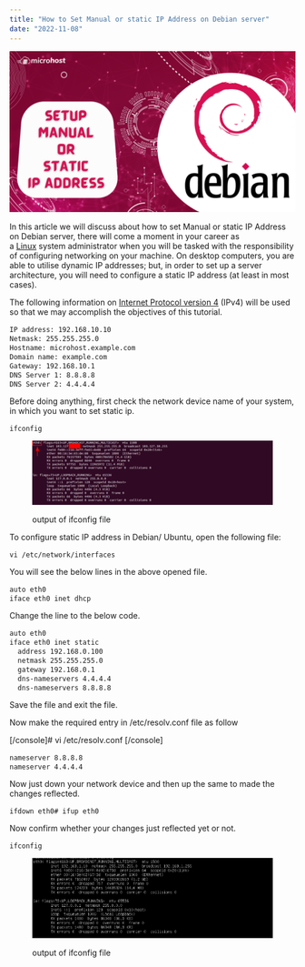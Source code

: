 ```yaml
---
title: "How to Set Manual or static IP Address on Debian server"
date: "2022-11-08"
---
```


![How to Set Manual or static IP Address on Debian](images/How-to-Set-Manual-or-static-IP-Address-on-Debian-1024x576.png)

In this article we will discuss about how to set Manual or static IP Address on Debian server, there will come a moment in your career as a [Linux](https://utho.com/docs/tutorial/category/linux-tutorial/) system administrator when you will be tasked with the responsibility of configuring networking on your machine. On desktop computers, you are able to utilise dynamic IP addresses; but, in order to set up a server architecture, you will need to configure a static IP address (at least in most cases).

The following information on [Internet Protocol version 4](https://en.wikipedia.org/wiki/IPv4) (IPv4) will be used so that we may accomplish the objectives of this tutorial.

```
IP address: 192.168.10.10
Netmask: 255.255.255.0
Hostname: microhost.example.com
Domain name: example.com
Gateway: 192.168.10.1
DNS Server 1: 8.8.8.8
DNS Server 2: 4.4.4.4
```

Before doing anything, first check the network device name of your system, in which you want to set static ip.

```
ifconfig
```
<figure>

![Set Manual or static IP Address](images/image-331-1024x274.png)

<figcaption>

output of ifconfig file

</figcaption>

</figure>

To configure static IP address in Debian/ Ubuntu, open the following file:

```
vi /etc/network/interfaces
```
You will see the below lines in the above opened file.

```
auto eth0
iface eth0 inet dhcp
```

Change the line to the below code.

```
auto eth0
iface eth0 inet static 
  address 192.168.0.100
  netmask 255.255.255.0
  gateway 192.168.0.1
  dns-nameservers 4.4.4.4
  dns-nameservers 8.8.8.8
```

Save the file and exit the file.

Now make the required entry in /etc/resolv.conf file as follow

\[/console\]# vi /etc/resolv.conf \[/console\]

```
nameserver 8.8.8.8
nameserver 4.4.4.4 
```

Now just down your network device and then up the same to made the changes reflected.

```
ifdown eth0# ifup eth0
```
Now confirm whether your changes just reflected yet or not.

```
ifconfig
```
<figure>

![Set Manual or static IP Address](images/image-334.png)

<figcaption>

output of ifconfig file

</figcaption>

</figure>
